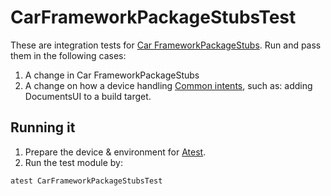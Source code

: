 # CarFrameworkPackageStubsTest

These are integration tests for [Car FrameworkPackageStubs]. Run and pass them
in the following cases:

1. A change in Car FrameworkPackageStubs
2. A change on how a device handling [Common intents], such as: adding
   DocumentsUI to a build target.

## Running it

1. Prepare the device & environment for [Atest].
2. Run the test module by:

```
atest CarFrameworkPackageStubsTest
```

[Car FrameworkPackageStubs]: ../../FrameworkPackageStubs/README.md

[Common intents]: https://developer.android.com/guide/components/intents-common

[Atest]: https://source.android.com/docs/core/tests/development/atest
